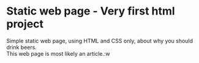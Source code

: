 
# Static web page - Very first html project

Simple static web page, using HTML and CSS only, about why you should drink beers.\
This web page is most likely an article.:w
